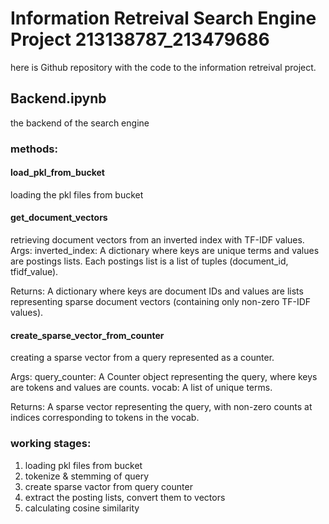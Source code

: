 # Information Retreival Search Engine Project 213138787_213479686
here is Github repository with the code to the information retreival project.
## Backend.ipynb
the backend of the search engine

### methods:

#### load_pkl_from_bucket
loading the pkl files from bucket
#### get_document_vectors
retrieving document vectors from an inverted index with TF-IDF values.
Args:
inverted_index: A dictionary where keys are unique terms and values are postings lists.
Each postings list is a list of tuples (document_id, tfidf_value).

Returns:
A dictionary where keys are document IDs and values are lists representing
sparse document vectors (containing only non-zero TF-IDF values).

#### create_sparse_vector_from_counter
creating a sparse vector from a query represented as a counter.

Args:
  query_counter: A Counter object representing the query, where keys are tokens and values are counts.
  vocab: A list of unique terms.

Returns:
  A sparse vector representing the query, with non-zero counts at indices corresponding to tokens in the vocab.

### working stages:
1) loading pkl files from bucket
2) tokenize & stemming of query
3) create sparse vactor from query counter
4) extract the posting lists, convert them to vectors
5) calculating cosine similarity
